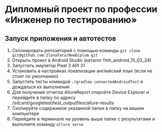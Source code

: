 # Дипломный проект по профессии «Инженер по тестированию»

## Запуск приложения и автотестов

1. Склонировать репозиторий с помощью команды  `git clone git@github.com:IlonaTata/NewDiplom.git`
2. Открыть проект в Android Studio (каталог fmh_android_15_03_24)
3. Запустить эмулятор Pixel 3 API 31
4. Установить в настройках локализации английский язык (если не стоит по умолчанию)
5. Запустить тесты командой `./gradlew connectedAndroidTest` и дождаться их выполнения
6. Для получения отчетов AllureReport откройте Device Explorer и перейдите в папку по адресу /sdcard/googletest/test_outputfiles/allure-results
7. Скопируйте содержимое указанной папки в папку на вашем компьютере
8. Перейдите в терминале на уровень выше папке с результатами и выполните команду `allure serve`

